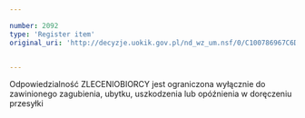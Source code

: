 ```yaml
---

number: 2092
type: 'Register item'
original_uri: 'http://decyzje.uokik.gov.pl/nd_wz_um.nsf/0/C100786967C6D0C0C12577D5003FD139?OpenDocument'


---
```


Odpowiedzialność ZLECENIOBIORCY jest ograniczona wyłącznie do zawinionego zagubienia, ubytku, uszkodzenia lub opóźnienia w doręczeniu przesyłki
